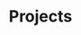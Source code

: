 ---
title: Projects
layout: Card
items:
  - text: vue-power-admin
    link: https://github.com/zhou-tao/vue-power-admin
    description: admin template for vue3 admin template for vue3
    icon: 
      src: /vue.svg

  - text: vitepress-theme-me
    link: https://github.com/zhou-tao/vitepress-theme-me
    description: vitepress theme for personal website
    icon: 
      src: /markdown.svg

  - text: vite-plugin-env-parser
    link: https://github.com/zhou-tao/vite-plugin-env-parser
    description: vite plugin for env type parse
    icon: 
      src: /vite.svg
---